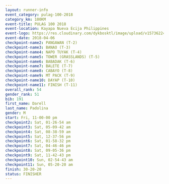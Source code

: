 ```yaml
---
layout: runner-info 
event_category: pulag-100-2018 
category_km: 100KM 
event-title: PULAG 100 2018 
event-location: Kayapa Nueva Ecija Philippines 
event-logo: https://res.cloudinary.com/dykbosktl/image/upload/v1573622467/Logo/logo-p1_tnutwz.jpg 
event-date: 2018-04-06 
checkpoint-name2: PANGAWAN (T-2) 
checkpoint-name3: BANAO (T-3) 
checkpoint-name4: NAPO TUYAK (T-4) 
checkpoint-name5: TOWER (GRASSLANDS) (T-5) 
checkpoint-name6: BABADAK (T-6) 
checkpoint-name7: BALETE (T-7) 
checkpoint-name8: CABAYO (T-8) 
checkpoint-name9: MT PACK (T-9) 
checkpoint-name10: DAYAP (T-10) 
checkpoint-name11: FINISH (T-11) 
overall_rank: 54
gender_rank: 51
bib: 191
first_name: Darell
last_name: Padolina
gender: M
start: Fri, 11-00-00 pm
checkpoint2: Sat, 01-26-54 am
checkpoint3: Sat, 05-09-42 am
checkpoint4: Sat, 08-38-59 am
checkpoint5: Sat, 12-37-56 pm
checkpoint6: Sat, 01-58-32 pm
checkpoint7: Sat, 04-46-46 pm
checkpoint8: Sat, 09-05-36 pm
checkpoint9: Sat, 11-42-43 pm
checkpoint10: Sun, 02-54-43 am
checkpoint11: Sun, 05-20-20 am
finish: 30-20-20
status: FINISHER
---
```

